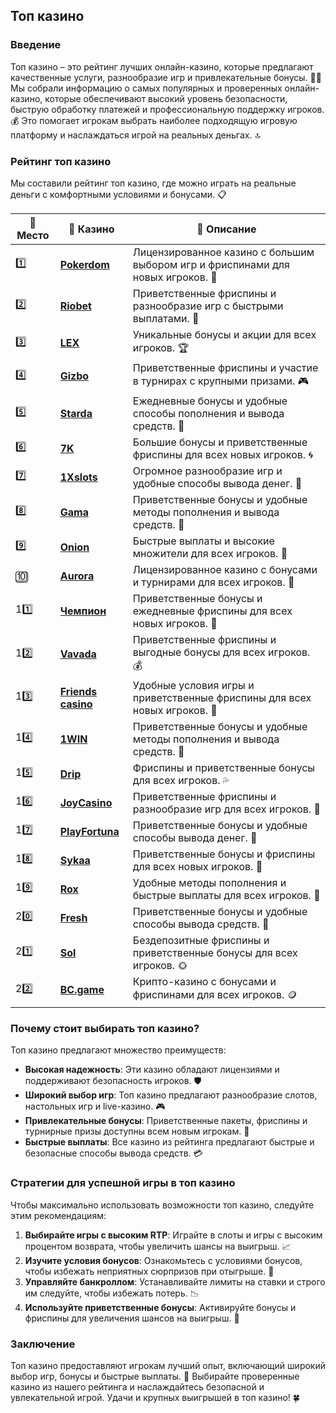 ## Топ казино

### Введение
Топ казино – это рейтинг лучших онлайн-казино, которые предлагают качественные услуги, разнообразие игр и привлекательные бонусы. 🎰💸 Мы собрали информацию о самых популярных и проверенных онлайн-казино, которые обеспечивают высокий уровень безопасности, быструю обработку платежей и профессиональную поддержку игроков. 💰 Это помогает игрокам выбрать наиболее подходящую игровую платформу и наслаждаться игрой на реальных деньгах. 🔝

### Рейтинг топ казино
Мы составили рейтинг топ казино, где можно играть на реальные деньги с комфортными условиями и бонусами. 📋

| 🥇 **Место** | 🎰 **Казино** | 💬 **Описание** |
|-------------|-------------|----------------|
| 1️⃣ | [**Pokerdom**](https://brandplay.link/4k77v2yx) | Лицензированное казино с большим выбором игр и фриспинами для новых игроков. 🎁 |
| 2️⃣ | [**Riobet**](https://brandplay.link/7xBLTPyj) | Приветственные фриспины и разнообразие игр с быстрыми выплатами. 🤑 |
| 3️⃣ | [**LEX**](https://brandplay.link/zW4hdDFV) | Уникальные бонусы и акции для всех игроков. 🏆 |
| 4️⃣ | [**Gizbo**](https://brandplay.link/bprXw4YV) | Приветственные фриспины и участие в турнирах с крупными призами. 🎮 |
| 5️⃣ | [**Starda**](https://brandplay.link/fB7xwRFL) | Ежедневные бонусы и удобные способы пополнения и вывода средств. 🌟 |
| 6️⃣ | [**7K**](https://brandplay.link/BvQyFShp) | Большие бонусы и приветственные фриспины для всех новых игроков. 🌀 |
| 7️⃣ | [**1Xslots**](https://brandplay.link/hSB1khtr) | Огромное разнообразие игр и удобные способы вывода денег. 🎰 |
| 8️⃣ | [**Gama**](https://brandplay.link/j6NMKsDz) | Приветственные бонусы и удобные методы пополнения и вывода средств. 🧩 |
| 9️⃣ | [**Onion**](https://brandplay.link/zBGRVpQ9) | Быстрые выплаты и высокие множители для всех игроков. 💎 |
| 🔟 | [**Aurora**](https://10trafic-stat2.com/click/668546556bcc6313411604bd/6766/13032/subaccount) | Лицензированное казино с бонусами и турнирами для всех игроков. 🚀 |
| 11️⃣ | [**Чемпион**](https://temon-gter.cfd/go/lRq?p80412p304504pcc44t17455) | Приветственные бонусы и ежедневные фриспины для всех новых игроков. 🥇 |
| 12️⃣ | [**Vavada**](https://vavadapartner.pro/?promo=ea5c9275-6854-4505-94fc-95ab18221945-linkb2) | Приветственные фриспины и выгодные бонусы для всех игроков. 💰 |
| 13️⃣ | [**Friends casino**](https://gofriends.vc/linkb2) | Удобные условия игры и приветственные фриспины для всех новых игроков. 👯 |
| 14️⃣ | [**1WIN**](https://brandplay.link/smXVpBbG) | Приветственные бонусы и удобные методы пополнения и вывода средств. 🎲 |
| 15️⃣ | [**Drip**](https://drp-ircp01.com/c07e6a3db) | Фриспины и приветственные бонусы для всех игроков. 💦 |
| 16️⃣ | [**JoyCasino**](https://rpc30.call2me.pro/?/ru/registration?apkpop=0&partner=p24970p3291217pc98f) | Приветственные фриспины и разнообразие игр для всех игроков. 🎉 |
| 17️⃣ | [**PlayFortuna**](https://fortunapromo.net/alt/playfortuna/registration?0dc4a9362a71feb7e3f165fb8e766f70) | Приветственные бонусы и удобные способы вывода денег. 💎 |
| 18️⃣ | [**Sykaa**](https://s-two-way.com/?source=linkb2&pid=30697) | Приветственные бонусы и фриспины для всех новых игроков. 🌈 |
| 19️⃣ | [**Rox**](https://rox-pvwfpjgcxe.com/cb1ee18a5) | Удобные методы пополнения и быстрые выплаты для всех игроков. 💸 |
| 20️⃣ | [**Fresh**](https://fresh-eumwkxwao.com/c3f7b485d) | Приветственные бонусы и удобные способы вывода средств. 🥑 |
| 21️⃣ | [**Sol**](https://sol-mmtdzfbaco.com/cb2415bca) | Бездепозитные фриспины и приветственные бонусы для всех игроков. 🌞 |
| 22️⃣ | [**BC.game**](https://partnerbcgame.com/dcc53d441) | Крипто-казино с бонусами и фриспинами для всех игроков. 🪙 |

### Почему стоит выбирать топ казино?
Топ казино предлагают множество преимуществ:

- **Высокая надежность**: Эти казино обладают лицензиями и поддерживают безопасность игроков. 🛡️
- **Широкий выбор игр**: Топ казино предлагают разнообразие слотов, настольных игр и live-казино. 🎮
- **Привлекательные бонусы**: Приветственные пакеты, фриспины и турнирные призы доступны всем новым игрокам. 🎁
- **Быстрые выплаты**: Все казино из рейтинга предлагают быстрые и безопасные способы вывода средств. 💳

### Стратегии для успешной игры в топ казино
Чтобы максимально использовать возможности топ казино, следуйте этим рекомендациям:

1. **Выбирайте игры с высоким RTP**: Играйте в слоты и игры с высоким процентом возврата, чтобы увеличить шансы на выигрыш. 📈
2. **Изучите условия бонусов**: Ознакомьтесь с условиями бонусов, чтобы избежать неприятных сюрпризов при отыгрыше. 📜
3. **Управляйте банкроллом**: Устанавливайте лимиты на ставки и строго им следуйте, чтобы избежать потерь. 📉
4. **Используйте приветственные бонусы**: Активируйте бонусы и фриспины для увеличения шансов на выигрыш. 💎

### Заключение
Топ казино предоставляют игрокам лучший опыт, включающий широкий выбор игр, бонусы и быстрые выплаты. 💸 Выбирайте проверенные казино из нашего рейтинга и наслаждайтесь безопасной и увлекательной игрой. Удачи и крупных выигрышей в топ казино! 🍀
